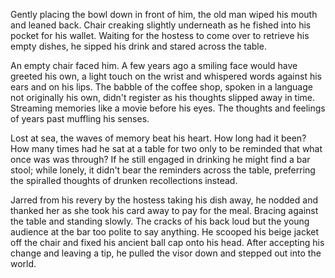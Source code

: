 Gently placing the bowl down in front of him, the old man wiped his
mouth and leaned back. Chair creaking slightly underneath as he fished
into his pocket for his wallet. Waiting for the hostess to come over to
retrieve his empty dishes, he sipped his drink and stared across the
table. 

An empty chair faced him. A few years ago a smiling face would have
greeted his own, a light touch on the wrist and whispered words against
his ears and on his lips. The babble of the coffee shop, spoken in a
language not originally his own, didn't register as his thoughts slipped
away in time. Streaming memories like a movie before his eyes. The
thoughts and feelings of years past muffling his senses. 

Lost at sea, the waves of memory beat his heart. How long had it been?
How many times had he sat at a table for two only to be reminded that
what once was was through? If he still engaged in drinking he might find
a bar stool; while lonely, it didn't bear the reminders across the
table, preferring the spiralled thoughts of drunken recollections
instead. 

Jarred from his revery by the hostess taking his dish away, he nodded
and thanked her as she took his card away to pay for the meal. Bracing
against the table and standing slowly. The cracks of his back loud but
the young audience at the bar too polite to say anything. He scooped his
beige jacket off the chair and fixed his ancient ball cap onto his head.
After accepting his change and leaving a tip, he pulled the visor down
and stepped out into the world.

